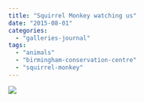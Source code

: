```yaml
---
title: "Squirrel Monkey watching us"
date: "2015-08-01"
categories: 
  - "galleries-journal"
tags: 
  - "animals"
  - "birmingham-conservation-centre"
  - "squirrel-monkey"
---
```


[![](images/Squirrel-Monkey-watching-us.jpeg)](http://davidpeach.co.uk/wp-content/uploads/2021/02/Squirrel-Monkey-watching-us.jpeg)
